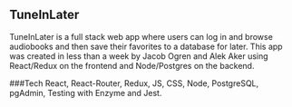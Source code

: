 ## TuneInLater
TuneInLater is a full stack web app where users can log in and browse audiobooks and then save their favorites to a database for later. This app was created in less than a week by Jacob Ogren and Alek Aker using React/Redux on the frontend and Node/Postgres on the backend.

###Tech
React, React-Router, Redux, JS, CSS, Node, PostgreSQL, pgAdmin, Testing with Enzyme and Jest.
